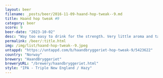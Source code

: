 ```yaml
---
layout: beer
filename: _posts/beer/2016-11-09-haand-hop-tweak--9.md
title: Haand hop tweak #9
category: beer
score: 9
beer-date: "2023-10-02"
desc: "Way too easy to drink for the strength. Very little aroma and tastes more like a pale ale rather than a TIPA"
permalink: /beer/:title.html
img: /img/list/haand-hop-tweak--9.jpeg
untappd: "https://untappd.com/b/haandbryggeriet-hop-tweak-9/5423622"
country: "Norway"
brewery: "HaandBryggeriet"
breweryURL: "/brewery/haandbryggeriet.html"
style: "IPA - Triple New England / Hazy"
---
```

